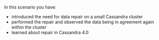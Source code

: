 In this scenario you have:

- introduced the need for data repair on a small Cassandra cluster
- performed the repair and observed the data being in agreement again within the cluster
- learned about repair in Cassandra 4.0
